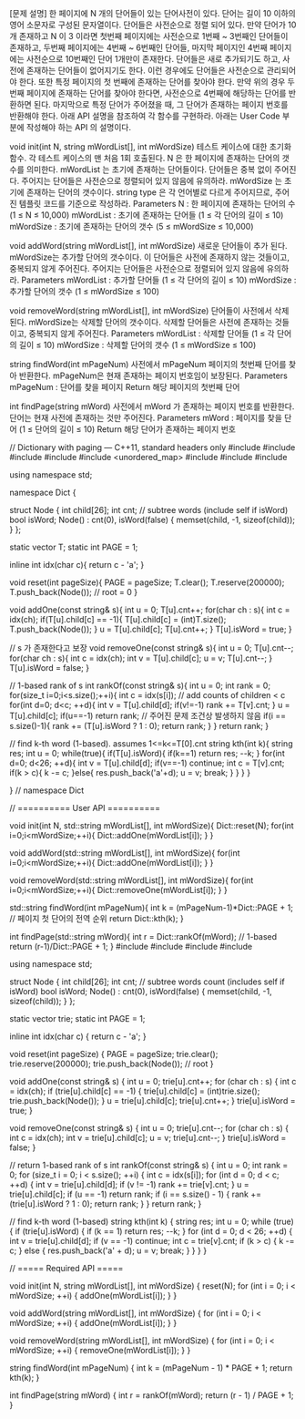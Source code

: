 [문제 설명]
한 페이지에 N 개의 단어들이 있는 단어사전이 있다.
단어는 길이 10 이하의 영어 소문자로 구성된 문자열이다.
단어들은 사전순으로 정렬 되어 있다.
만약 단어가 10개 존재하고 N 이 3 이라면 첫번째 페이지에는 사전순으로 1번째 ~ 3번째인 단어들이 존재하고, 두번째 페이지에는 4번째 ~ 6번째인 단어들, 마지막 페이지인 4번째 페이지에는 사전순으로 10번째인 단어 1개만이 존재한다.
단어들은 새로 추가되기도 하고, 사전에 존재하는 단어들이 없어지기도 한다.
이런 경우에도 단어들은 사전순으로 관리되어야 한다.
또한 특정 페이지의 첫 번째에 존재하는 단어를 찾아야 한다.
만약 위의 경우 두 번째 페이지에 존재하는 단어를 찾아야 한다면, 사전순으로 4번째에 해당하는 단어를 반환하면 된다.
마지막으로 특정 단어가 주어졌을 때, 그 단어가 존재하는 페이지 번호를 반환해야 한다.
아래 API 설명을 참조하여 각 함수를 구현하라.
아래는 User Code 부분에 작성해야 하는 API 의 설명이다.

void init(int N, string mWordList[], int mWordSize)
테스트 케이스에 대한 초기화 함수.
각 테스트 케이스의 맨 처음 1회 호출된다.
N 은 한 페이지에 존재하는 단어의 갯수를 의미한다.
mWordList 는 초기에 존재하는 단어들이다.
단어들은 중복 없이 주어진다.
주어지는 단어들은 사전순으로 정렬되어 있지 않음에 유의하라.
mWordSize 는 초기에 존재하는 단어의 갯수이다.
string type 은 각 언어별로 다르게 주어지므로, 주어진 템플릿 코드를 기준으로 작성하라.
Parameters
N : 한 페이지에 존재하는 단어의 수 (1 ≤ N ≤ 10,000)
  mWordList : 초기에 존재하는 단어들 (1 ≤ 각 단어의 길이 ≤ 10)
  mWordSize : 초기에 존재하는 단어의 갯수 (5 ≤ mWordSize ≤ 10,000)

void addWord(string mWordList[], int mWordSize)
새로운 단어들이 추가 된다.
mWordSize는 추가할 단어의 갯수이다.
이 단어들은 사전에 존재하지 않는 것들이고, 중복되지 않게 주어진다.
주어지는 단어들은 사전순으로 정렬되어 있지 않음에 유의하라.
Parameters
  mWordList : 추가할 단어들 (1 ≤ 각 단어의 길이 ≤ 10)
  mWordSize : 추가할 단어의 갯수 (1 ≤ mWordSize ≤ 100)

void removeWord(string mWordList[], int mWordSize)
단어들이 사전에서 삭제 된다.
mWordSize는 삭제할 단어의 갯수이다.
삭제할 단어들은 사전에 존재하는 것들이고, 중복되지 않게 주어진다.
Parameters
  mWordList : 삭제할 단어들 (1 ≤ 각 단어의 길이 ≤ 10)
  mWordSize : 삭제할 단어의 갯수 (1 ≤ mWordSize ≤ 100)

string findWord(int mPageNum)
사전에서 mPageNum 페이지의 첫번째 단어를 찾아 반환한다.
mPageNum은 현재 존재하는 페이지 번호임이 보장된다.
Parameters
  mPageNum : 단어를 찾을 페이지
Return
  해당 페이지의 첫번째 단어

int findPage(string mWord)
사전에서 mWord 가 존재하는 페이지 번호를 반환한다.
단어는 현재 사전에 존재하는 것만 주어진다.
Parameters
  mWord : 페이지를 찾을 단어 (1 ≤ 단어의 길이 ≤ 10)
Return
  해당 단어가 존재하는 페이지 번호

// Dictionary with paging — C++11, standard headers only
#include <string>
#include <vector>
#include <deque>
#include <queue>
#include <unordered_map>
#include <algorithm>
#include <utility>
#include <cstring>

using namespace std;

namespace Dict {

struct Node {
    int child[26];
    int cnt;      // subtree words (include self if isWord)
    bool isWord;
    Node() : cnt(0), isWord(false) { memset(child, -1, sizeof(child)); }
};

static vector<Node> T;
static int PAGE = 1;

inline int idx(char c){ return c - 'a'; }

void reset(int pageSize){
    PAGE = pageSize;
    T.clear(); T.reserve(200000);
    T.push_back(Node()); // root = 0
}

void addOne(const string& s){
    int u = 0;
    T[u].cnt++;
    for(char ch : s){
        int c = idx(ch);
        if(T[u].child[c] == -1){
            T[u].child[c] = (int)T.size();
            T.push_back(Node());
        }
        u = T[u].child[c];
        T[u].cnt++;
    }
    T[u].isWord = true;
}

// s 가 존재한다고 보장
void removeOne(const string& s){
    int u = 0;
    T[u].cnt--;
    for(char ch : s){
        int c = idx(ch);
        int v = T[u].child[c];
        u = v;
        T[u].cnt--;
    }
    T[u].isWord = false;
}

// 1-based rank of s
int rankOf(const string& s){
    int u = 0;
    int rank = 0;
    for(size_t i=0;i<s.size();++i){
        int c = idx(s[i]);
        // add counts of children < c
        for(int d=0; d<c; ++d){
            int v = T[u].child[d];
            if(v!=-1) rank += T[v].cnt;
        }
        u = T[u].child[c];
        if(u==-1) return rank; // 주어진 문제 조건상 발생하지 않음
        if(i == s.size()-1){
            rank += (T[u].isWord ? 1 : 0);
            return rank;
        }
    }
    return rank;
}

// find k-th word (1-based). assumes 1<=k<=T[0].cnt
string kth(int k){
    string res;
    int u = 0;
    while(true){
        if(T[u].isWord){
            if(k==1) return res;
            --k;
        }
        for(int d=0; d<26; ++d){
            int v = T[u].child[d];
            if(v==-1) continue;
            int c = T[v].cnt;
            if(k > c){
                k -= c;
            }else{
                res.push_back('a'+d);
                u = v;
                break;
            }
        }
    }
}

} // namespace Dict

// ========== User API ==========

void init(int N, std::string mWordList[], int mWordSize){
    Dict::reset(N);
    for(int i=0;i<mWordSize;++i){
        Dict::addOne(mWordList[i]);
    }
}

void addWord(std::string mWordList[], int mWordSize){
    for(int i=0;i<mWordSize;++i){
        Dict::addOne(mWordList[i]);
    }
}

void removeWord(std::string mWordList[], int mWordSize){
    for(int i=0;i<mWordSize;++i){
        Dict::removeOne(mWordList[i]);
    }
}

std::string findWord(int mPageNum){
    int k = (mPageNum-1)*Dict::PAGE + 1; // 페이지 첫 단어의 전역 순위
    return Dict::kth(k);
}

int findPage(std::string mWord){
    int r = Dict::rankOf(mWord); // 1-based
    return (r-1)/Dict::PAGE + 1;
}
#include <string>
#include <vector>
#include <cstring>
#include <algorithm>

using namespace std;

struct Node {
    int child[26];
    int cnt;      // subtree words count (includes self if isWord)
    bool isWord;
    Node() : cnt(0), isWord(false) { memset(child, -1, sizeof(child)); }
};

static vector<Node> trie;
static int PAGE = 1;

inline int idx(char c) { return c - 'a'; }

void reset(int pageSize) {
    PAGE = pageSize;
    trie.clear();
    trie.reserve(200000);
    trie.push_back(Node()); // root
}

void addOne(const string& s) {
    int u = 0;
    trie[u].cnt++;
    for (char ch : s) {
        int c = idx(ch);
        if (trie[u].child[c] == -1) {
            trie[u].child[c] = (int)trie.size();
            trie.push_back(Node());
        }
        u = trie[u].child[c];
        trie[u].cnt++;
    }
    trie[u].isWord = true;
}

void removeOne(const string& s) {
    int u = 0;
    trie[u].cnt--;
    for (char ch : s) {
        int c = idx(ch);
        int v = trie[u].child[c];
        u = v;
        trie[u].cnt--;
    }
    trie[u].isWord = false;
}

// return 1-based rank of s
int rankOf(const string& s) {
    int u = 0;
    int rank = 0;
    for (size_t i = 0; i < s.size(); ++i) {
        int c = idx(s[i]);
        for (int d = 0; d < c; ++d) {
            int v = trie[u].child[d];
            if (v != -1) rank += trie[v].cnt;
        }
        u = trie[u].child[c];
        if (u == -1) return rank;
        if (i == s.size() - 1) {
            rank += (trie[u].isWord ? 1 : 0);
            return rank;
        }
    }
    return rank;
}

// find k-th word (1-based)
string kth(int k) {
    string res;
    int u = 0;
    while (true) {
        if (trie[u].isWord) {
            if (k == 1) return res;
            --k;
        }
        for (int d = 0; d < 26; ++d) {
            int v = trie[u].child[d];
            if (v == -1) continue;
            int c = trie[v].cnt;
            if (k > c) {
                k -= c;
            } else {
                res.push_back('a' + d);
                u = v;
                break;
            }
        }
    }
}

// ===== Required API =====

void init(int N, string mWordList[], int mWordSize) {
    reset(N);
    for (int i = 0; i < mWordSize; ++i) {
        addOne(mWordList[i]);
    }
}

void addWord(string mWordList[], int mWordSize) {
    for (int i = 0; i < mWordSize; ++i) {
        addOne(mWordList[i]);
    }
}

void removeWord(string mWordList[], int mWordSize) {
    for (int i = 0; i < mWordSize; ++i) {
        removeOne(mWordList[i]);
    }
}

string findWord(int mPageNum) {
    int k = (mPageNum - 1) * PAGE + 1;
    return kth(k);
}

int findPage(string mWord) {
    int r = rankOf(mWord);
    return (r - 1) / PAGE + 1;
}